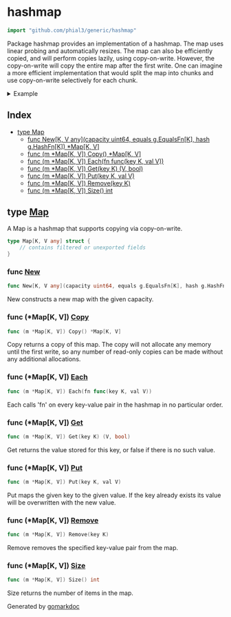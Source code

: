 <!-- Code generated by gomarkdoc. DO NOT EDIT -->

# hashmap

```go
import "github.com/phial3/generic/hashmap"
```

Package hashmap provides an implementation of a hashmap\. The map uses linear probing and automatically resizes\. The map can also be efficiently copied\, and will perform copies lazily\, using copy\-on\-write\. However\, the copy\-on\-write will copy the entire map after the first write\. One can imagine a more efficient implementation that would split the map into chunks and use copy\-on\-write selectively for each chunk\.

<details><summary>Example</summary>
<p>

```go
package main

import (
	"fmt"
	g "github.com/phial3/generic"
	"github.com/phial3/generic/hashmap"
)

func main() {
	m := hashmap.New[string, int](1, g.Equals[string], g.HashString)
	m.Put("foo", 42)
	m.Put("bar", 13)

	fmt.Println(m.Get("foo"))
	fmt.Println(m.Get("baz"))

	m.Remove("foo")

	fmt.Println(m.Get("foo"))

}
```

#### Output

```
42 true
0 false
0 false
```

</p>
</details>

## Index

- [type Map](<#type-map>)
  - [func New[K, V any](capacity uint64, equals g.EqualsFn[K], hash g.HashFn[K]) *Map[K, V]](<#func-new>)
  - [func (m *Map[K, V]) Copy() *Map[K, V]](<#func-mapk-v-copy>)
  - [func (m *Map[K, V]) Each(fn func(key K, val V))](<#func-mapk-v-each>)
  - [func (m *Map[K, V]) Get(key K) (V, bool)](<#func-mapk-v-get>)
  - [func (m *Map[K, V]) Put(key K, val V)](<#func-mapk-v-put>)
  - [func (m *Map[K, V]) Remove(key K)](<#func-mapk-v-remove>)
  - [func (m *Map[K, V]) Size() int](<#func-mapk-v-size>)


## type [Map](<https://github.com/phial3/generic/blob/master/hashmap/map.go#L20-L27>)

A Map is a hashmap that supports copying via copy\-on\-write\.

```go
type Map[K, V any] struct {
    // contains filtered or unexported fields
}
```

### func [New](<https://github.com/phial3/generic/blob/master/hashmap/map.go#L43>)

```go
func New[K, V any](capacity uint64, equals g.EqualsFn[K], hash g.HashFn[K]) *Map[K, V]
```

New constructs a new map with the given capacity\.

### func \(\*Map\[K\, V\]\) [Copy](<https://github.com/phial3/generic/blob/master/hashmap/map.go#L181>)

```go
func (m *Map[K, V]) Copy() *Map[K, V]
```

Copy returns a copy of this map\. The copy will not allocate any memory until the first write\, so any number of read\-only copies can be made without any additional allocations\.

### func \(\*Map\[K\, V\]\) [Each](<https://github.com/phial3/generic/blob/master/hashmap/map.go#L194>)

```go
func (m *Map[K, V]) Each(fn func(key K, val V))
```

Each calls 'fn' on every key\-value pair in the hashmap in no particular order\.

### func \(\*Map\[K\, V\]\) [Get](<https://github.com/phial3/generic/blob/master/hashmap/map.go#L60>)

```go
func (m *Map[K, V]) Get(key K) (V, bool)
```

Get returns the value stored for this key\, or false if there is no such value\.

### func \(\*Map\[K\, V\]\) [Put](<https://github.com/phial3/generic/blob/master/hashmap/map.go#L97>)

```go
func (m *Map[K, V]) Put(key K, val V)
```

Put maps the given key to the given value\. If the key already exists its value will be overwritten with the new value\.

### func \(\*Map\[K\, V\]\) [Remove](<https://github.com/phial3/generic/blob/master/hashmap/map.go#L137>)

```go
func (m *Map[K, V]) Remove(key K)
```

Remove removes the specified key\-value pair from the map\.

### func \(\*Map\[K\, V\]\) [Size](<https://github.com/phial3/generic/blob/master/hashmap/map.go#L174>)

```go
func (m *Map[K, V]) Size() int
```

Size returns the number of items in the map\.



Generated by [gomarkdoc](<https://github.com/princjef/gomarkdoc>)
